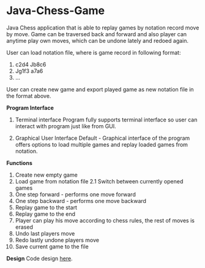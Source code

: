 # Java-Chess-Game
Java Chess application that is able to replay games by notation record move by move.
Game can be traversed back and forward and also player can anytime play own moves, which can be undone lately and redoed again.

User can load notation file, where is game record in following format:
  1. c2d4 Jb8c6
  2. Jg1f3 a7a6
  3. ...

User can create new game and export played game as new notation file in the format above.

<b>Program Interface</b>
1. Terminal interface
  Program fully supports terminal interface so user can interact with program just like from GUI. 

2. Graphical User Interface
  Default - Graphical interface of the program offers options to load multiple games and replay loaded games from notation.

<b>Functions</b>
  1. Create new empty game
  2. Load game from notation file
  2.1 Switch between currently opened games
  3. One step forward - performs one move forward
  4. One step backward - performs one move backward
  5. Replay game to the start
  6. Replay game to the end
  7. Player can play his move according to chess rules, the rest of moves is erased
  8. Undo last players move
  9. Redo lastly undone players move
  10. Save current game to the file

  <b>Design</b>
  Code design [here](1380_001.pdf).
